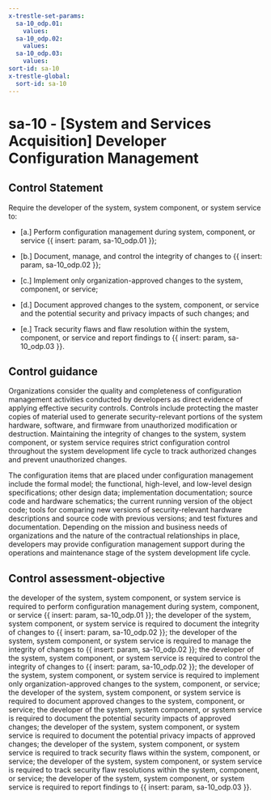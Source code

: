 ```yaml
---
x-trestle-set-params:
  sa-10_odp.01:
    values:
  sa-10_odp.02:
    values:
  sa-10_odp.03:
    values:
sort-id: sa-10
x-trestle-global:
  sort-id: sa-10
---
```


# sa-10 - \[System and Services Acquisition\] Developer Configuration Management

## Control Statement

Require the developer of the system, system component, or system service to:

- \[a.\] Perform configuration management during system, component, or service {{ insert: param, sa-10_odp.01 }};

- \[b.\] Document, manage, and control the integrity of changes to {{ insert: param, sa-10_odp.02 }};

- \[c.\] Implement only organization-approved changes to the system, component, or service;

- \[d.\] Document approved changes to the system, component, or service and the potential security and privacy impacts of such changes; and

- \[e.\] Track security flaws and flaw resolution within the system, component, or service and report findings to {{ insert: param, sa-10_odp.03 }}.

## Control guidance

Organizations consider the quality and completeness of configuration management activities conducted by developers as direct evidence of applying effective security controls. Controls include protecting the master copies of material used to generate security-relevant portions of the system hardware, software, and firmware from unauthorized modification or destruction. Maintaining the integrity of changes to the system, system component, or system service requires strict configuration control throughout the system development life cycle to track authorized changes and prevent unauthorized changes.

The configuration items that are placed under configuration management include the formal model; the functional, high-level, and low-level design specifications; other design data; implementation documentation; source code and hardware schematics; the current running version of the object code; tools for comparing new versions of security-relevant hardware descriptions and source code with previous versions; and test fixtures and documentation. Depending on the mission and business needs of organizations and the nature of the contractual relationships in place, developers may provide configuration management support during the operations and maintenance stage of the system development life cycle.

## Control assessment-objective

the developer of the system, system component, or system service is required to perform configuration management during system, component, or service {{ insert: param, sa-10_odp.01 }};
the developer of the system, system component, or system service is required to document the integrity of changes to {{ insert: param, sa-10_odp.02 }};
the developer of the system, system component, or system service is required to manage the integrity of changes to {{ insert: param, sa-10_odp.02 }};
the developer of the system, system component, or system service is required to control the integrity of changes to {{ insert: param, sa-10_odp.02 }};
the developer of the system, system component, or system service is required to implement only organization-approved changes to the system, component, or service;
the developer of the system, system component, or system service is required to document approved changes to the system, component, or service;
the developer of the system, system component, or system service is required to document the potential security impacts of approved changes;
the developer of the system, system component, or system service is required to document the potential privacy impacts of approved changes;
the developer of the system, system component, or system service is required to track security flaws within the system, component, or service;
the developer of the system, system component, or system service is required to track security flaw resolutions within the system, component, or service;
the developer of the system, system component, or system service is required to report findings to {{ insert: param, sa-10_odp.03 }}.
